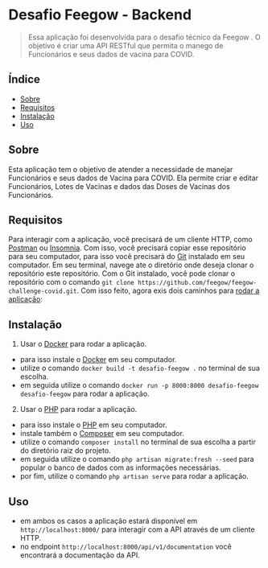 # Desafio Feegow - Backend

> Essa aplicação foi desenvolvida para o desafio técnico da Feegow . O objetivo é criar uma API RESTful que permita o manego
de Funcionários e seus dados de vacina para COVID.

## Índice

- [Sobre](#sobre)
- [Requisitos](#requisitos)
- [Instalação](#instalação)
- [Uso](#uso)

## Sobre

Esta aplicação tem o objetivo de atender a necessidade de manejar Funcionários e seus dados de Vacina para COVID.
Ela permite criar e editar Funcionários, Lotes de Vacinas e dados das Doses de Vacinas dos Funcionários.

## Requisitos

Para interagir com a aplicação, você precisará de um cliente HTTP, como [Postman](https://www.postman.com/) ou [Insomnia](https://insomnia.rest/).
Com isso, você precisará copiar esse repositório para seu computador, para isso você precisará do [Git](https://git-scm.com/downloads) instalado em seu computador.
Em seu terminal, navege ate o diretório onde deseja clonar o repositório este repositório.
Com o Git instalado, você pode clonar o repositório com o comando `git clone https://github.com/feegow/feegow-challenge-covid.git`.
Com isso feito, agora exis dois caminhos para [rodar a aplicação](#instalação):

## Instalação

1. Usar o [Docker](https://docs.docker.com/get-started/) para rodar a aplicação.
- para isso instale o [Docker](https://docs.docker.com/desktop/) em seu computador.
- utilize o comando `docker build -t desafio-feegow .` no terminal de sua escolha.
- em seguida utilize o comando `docker run -p 8000:8000 desafio-feegow desafio-feegow` para rodar a aplicação.

2. Usar o [PHP](https://www.php.net/docs.php) para rodar a aplicação.
- para isso instale o [PHP](https://www.php.net/downloads) em seu computador.
- instale também o [Composer](https://getcomposer.org/download/) em seu computador.
- utilize o comando `composer install` no terminal de sua escolha a partir do diretório raiz do projeto.
- em seguida utilize o comando `php artisan migrate:fresh --seed` para popular o banco de dados com as informações necessárias.
- por fim, utilize o comando `php artisan serve` para rodar a aplicação.

## Uso
- em ambos os casos a aplicação estará disponível em `http://localhost:8000/` para interagir com a API através de um cliente HTTP.
- no endpoint `http://localhost:8000/api/v1/documentation` você encontrará a documentação da API.